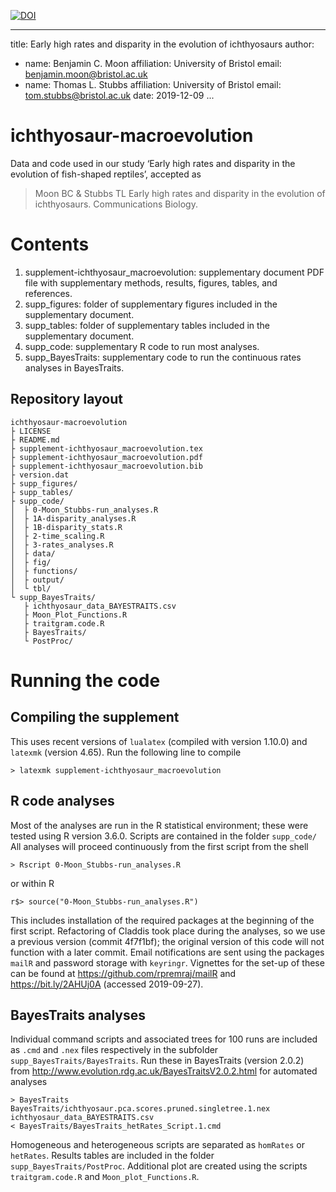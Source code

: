 [![DOI](https://zenodo.org/badge/211271780.svg)](https://zenodo.org/badge/latestdoi/211271780)

---
title: Early high rates and disparity in the evolution of ichthyosaurs 
author:
- name: Benjamin C. Moon
  affiliation: University of Bristol
  email: benjamin.moon@bristol.ac.uk
- name: Thomas L. Stubbs
  affiliation: University of Bristol
  email:  tom.stubbs@bristol.ac.uk
date: 2019-12-09
...

# ichthyosaur-macroevolution #

Data and code used in our study ‘Early high rates and disparity in the
evolution of fish-shaped reptiles’, accepted as

> Moon BC & Stubbs TL Early high rates and disparity in the evolution of
ichthyosaurs. Communications Biology.

# Contents #

1. supplement-ichthyosaur_macroevolution: supplementary document PDF file with
   supplementary methods, results, figures, tables, and references.
2. supp_figures: folder of supplementary figures included in the supplementary
   document.
3. supp_tables: folder of supplementary  tables included in the supplementary
   document.
4. supp_code: supplementary R code to run most analyses.
5. supp_BayesTraits: supplementary code to run the continuous rates analyses in
   BayesTraits.

## Repository layout ##

    ichthyosaur-macroevolution
    ├ LICENSE
    ├ README.md
    ├ supplement-ichthyosaur_macroevolution.tex
    ├ supplement-ichthyosaur_macroevolution.pdf
    ├ supplement-ichthyosaur_macroevolution.bib
    ├ version.dat
    ├ supp_figures/
    ├ supp_tables/
    ├ supp_code/
    │  ├ 0-Moon_Stubbs-run_analyses.R
    │  ├ 1A-disparity_analyses.R
    │  ├ 1B-disparity_stats.R
    │  ├ 2-time_scaling.R
    │  ├ 3-rates_analyses.R
    │  ├ data/
    │  ├ fig/
    │  ├ functions/
    │  ├ output/
    │  └ tbl/
    └ supp_BayesTraits/
       ├ ichthyosaur_data_BAYESTRAITS.csv
       ├ Moon_Plot_Functions.R
       ├ traitgram.code.R
       ├ BayesTraits/
       └ PostProc/

# Running the code #

## Compiling the supplement ##

This uses recent versions of `lualatex` (compiled with version 1.10.0) and
`latexmk` (version 4.65). Run the following line to compile

    > latexmk supplement-ichthyosaur_macroevolution

## R code analyses ##

Most of the analyses are run in the R statistical environment; these were
tested using R version 3.6.0. Scripts are contained in the folder `supp_code/`
All analyses will proceed continuously from the first script from the shell

    > Rscript 0-Moon_Stubbs-run_analyses.R

or within R

    r$> source("0-Moon_Stubbs-run_analyses.R")

This includes installation of the required packages at the beginning of the
first script. Refactoring of Claddis took place during the analyses, so we use
a previous version (commit 4f7f1bf); the original version of this code will not
function with a later commit. Email notifications are sent using the packages
`mailR` and password storage with `keyringr`. Vignettes for the set-up of these
can be found at <https://github.com/rpremraj/mailR> and
<https://bit.ly/2AHUj0A> (accessed 2019-09-27).

## BayesTraits analyses ##

Individual command scripts and associated trees for 100 runs are included as
`.cmd` and `.nex` files respectively in the subfolder
`supp_BayesTraits/BayesTraits`. Run these in BayesTraits (version 2.0.2) from
<http://www.evolution.rdg.ac.uk/BayesTraitsV2.0.2.html> for automated analyses

    > BayesTraits BayesTraits/ichthyosaur.pca.scores.pruned.singletree.1.nex
    ichthyosaur_data_BAYESTRAITS.csv
    < BayesTraits/BayesTraits_hetRates_Script.1.cmd

Homogeneous and heterogeneous scripts are separated as `homRates` or
`hetRates`. Results tables are included in the folder
`supp_BayesTraits/PostProc`. Additional plot are created using the scripts
`traitgram.code.R` and `Moon_plot_Functions.R`.

